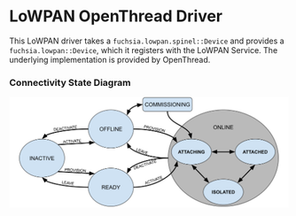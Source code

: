 LoWPAN OpenThread Driver
========================

This LoWPAN driver takes a `fuchsia.lowpan.spinel::Device` and provides
a `fuchsia.lowpan::Device`, which it registers with the LoWPAN Service.
The underlying implementation is provided by OpenThread.

### Connectivity State Diagram

![LoWPAN Connectivity State Diagram](doc/lowpan-connectivity-state.svg)
